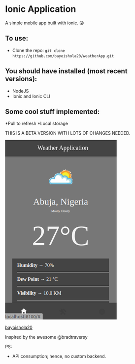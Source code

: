 # Ionic Application
A simple mobile app built with ionic. :stuck_out_tongue_winking_eye:

## To use:
* Clone the repo: `git clone https://github.com/bayoishola20/weatherApp.git`


## You should have installed (most recent versions):

* NodeJS
* Ionic and Ionic CLI

## Some cool stuff implemented:

*Pull to refresh
*Local storage


THIS IS A BETA VERSION WITH LOTS OF CHANGES NEEDED.



![Preview](https://github.com/bayoishola20/weatherApp/blob/master/weatherApplication/src/assets/bayoishola20-weatherApplication.png "Preview")

[bayoishola20](github.bayoishola20.io)


Inspired by the awesome @bradtraversy

PS:
* API consumption; hence, no custom backend.
